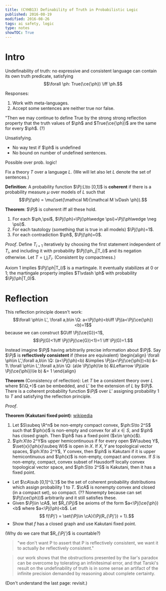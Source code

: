 ```yaml
---
title: (CYHB13) Definability of Truth in Probabilistic Logic
published: 2016-08-19
modified: 2016-08-26
tags: ai safety, logic
type: notes
showTOC: True
---
```


<!--Can't have True predicate,
$$\forall \ph: True(\ce{\ph}) \iff \ph.$$-->
<!--don't need to be computable, just definable. already impossible-->

# Intro

Undefinability of truth: no expressive and consistent language can contain its own truth predicate, satisfying
$$\forall \ph: True(\ce{\ph}) \iff \ph.$$

Responses:

1. Work with meta-languages.
2. Accept some sentences are neither true nor false.

"Then we may continue to define True by the strong strong reflection property that the truth values of $\ph$ and $True(\ce{\ph})$ are the same for every $\ph$. (?)

Unsatisfying. 

* No way test if $\ph$ is undefined
* No bound on number of undefined sentences.

Possible over prob. logic!

<!-- can... -->

Fix a theory $T$ over a language $L$. (We will let also let $L$ denote the set of sentences.)

**Definition**: 
A probability function $\Pj:L\to [0,1]$ is **coherent** if there is a probability measure $\mu$ over models of $L$ such that
$$\Pj(\ph) = \mu(\set{\mathcal M}{\mathcal M \vDash \ph}).$$

**Theorem**: $\Pj$ is coherent iff all these hold.

1. For each $\ph,\psi$, $\Pj(\ph)=\Pj(\ph\wedge \psi)+\Pj(\ph\wedge \neg \psi)$.
2. For each tautology (something that is true in all models) $\Pj(\ph)=1$.
3. For each contradiction $\ph$, $\Pj(\ph)=0$.

*Proof*. Define $T_{i+1}$ iteratively by choosing the first statement independent of $T_i$, and including it with probability $\Pj(\ph_j|T_i)$ and its negation otherwise. Let $T=\bigcup_i T_i$. (Consistent by compactness.)

Axiom 1 implies $\Pj(\ph|T_i)$ is a martingale. It eventually stabilizes at 0 or 1; the martingale property implies $T\vdash \ph$ with probability $\Pj(\ph|T_0)$.

# Reflection

This reflection principle doesn't work:
$$\forall \ph\in L', \forall a,b\in \Q: a<\Pj(\ph)<b\iff \Pj(a<\Pj(\ce{\ph})<b)=1$$
because we can construct $G\iff \Pj(\ce{G})<1$,
$$\Pj(G)<1\iff \Pj(\Pj(\ce{G})<1)=1 \iff \Pj(G)=1.$$

Instead imagine $\Pj$ having arbitrarily precise information about $\Pj$. Say $\Pj$ is **reflectively consistent** if (these are equivalent)
\begin{align}
\forall \ph\in L',\forall a,b\in \Q: (a<\Pj(\ph)<b) &\implies \Pj(a<\Pj(\ce{\phi})<b) &= 1\\
\forall \ph\in L',\forall a,b\in \Q:  (a\le \Pj(\ph)\le b) &\Leftarrow \Pj(a\le \Pj(\ce{\phi})\le b) &= 1
\end{align}

**Theorem** (Consistency of reflection): Let $T$ be a consistent theory over $L$ where $(\Q,+)$ can be embedded, and $L'$ be the extension of $L$ by $\Pj$. There is a coherent probability function $\Pj$ over $L'$ assigning probability 1 to $T$ and satisfying the reflection principle.

*Proof*.

**Theorem (Kakutani fixed point)**: [wikipedia](https://en.wikipedia.org/wiki/Kakutani_fixed-point_theorem)

1. Let $S\subeq \R^n$ be non-empty compact convex, $\ph:S\to 2^S$ such that $\ph(x)$ is non-empty and convex for all $x\in S$, and $\ph$ has closed graph. Then $\ph$ has a fixed point ($x\in \ph(x)$).
2. $\ph:X\to 2^Y$is upper hemicontinuous if for every open $W\subeq Y$, $\set{x}{\ph(x)\subeq W}$ is open in $X$. If $X,Y$ are topological vector spaces, $\ph:X\to 2^Y$, $Y$ convex, then $\ph$ is Kakutani if it is upper hemicontinuous and $\ph(x)$ is non-empty, compact and convex. If $S$ is non-empty, compact, convex subset of Hausdorff locally convex topological vector space, and $\ph:S\to 2^S$ is Kakutani, then it has a fixed point.

* Let $\cA\sub [0,1]^{L'}$ be the set of coherent probability distributions which assign probability 1 to $T$. $\cA$ is nonempty convex and closed (in a compact set), so compact. (?? Nonempty because can set $\Pj(\ce{\ph})$ arbitrarily and it still satisfies these.
*   Given $\Pj\in \cA$, let $R_{\Pj}$ be axioms of the form $a<\Pj(\ce{\ph})<b$ where $a<\Pj(\ph)<b$. Let
    $$ f(\Pj') = \set{\Pj\in \cA}{\Pj(R_{\Pj'}) = 1}.$$
*   Show that $f$ has a closed graph and use Kakutani fixed point.
	
(Why do we care that $R_{\Pj'}$ is countable?)

> "we don't want P to assert
> that P is reflectively consistent, we want it to actually *be* reflectively consistent."

> our work shows that the obstructions presented
> by the liar's paradox can be overcome by tolerating an infinitesimal error, and that Tarski's
> result on the undefinability of truth is in some sense an artifact of the infinite precision
> demanded by reasoning about complete certainty.

(Don't understand the last page: revisit.)

